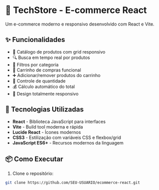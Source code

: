 # 🛒 TechStore - E-commerce React

Um e-commerce moderno e responsivo desenvolvido com React e Vite.

## ✨ Funcionalidades

- 🏪 Catálogo de produtos com grid responsivo
- 🔍 Busca em tempo real por produtos
- 📂 Filtros por categoria
- 🛒 Carrinho de compras funcional
- ➕ Adicionar/remover produtos do carrinho
- 🔢 Controle de quantidade
- 💰 Cálculo automático do total
- 📱 Design totalmente responsivo

## 🚀 Tecnologias Utilizadas

- **React** - Biblioteca JavaScript para interfaces
- **Vite** - Build tool moderna e rápida
- **Lucide React** - Ícones modernos
- **CSS3** - Estilização com variáveis CSS e flexbox/grid
- **JavaScript ES6+** - Recursos modernos da linguagem

## 📦 Como Executar

1. Clone o repositório:
```bash
git clone https://github.com/SEU-USUARIO/ecommerce-react.git